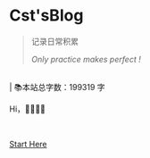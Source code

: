 # Cst'sBlog



>记录日常积累
>
>*Only practice makes perfect !* 



<br>
<span id="busuanzi_container_site_pv" style='display:none'>
    👀 本站总访问量：<span id="busuanzi_value_site_pv"></span> 次
</span>
<span id="busuanzi_container_site_uv" style='display:none'>
    | 🚴‍♂️ 本站总访客数：<span id="busuanzi_value_site_uv"></span> 人
</span> | 📚本站总字数：199319 字

Hi，📎📎📎📎<span id="sitetime"></span>

<br>


[Start Here](README.md)